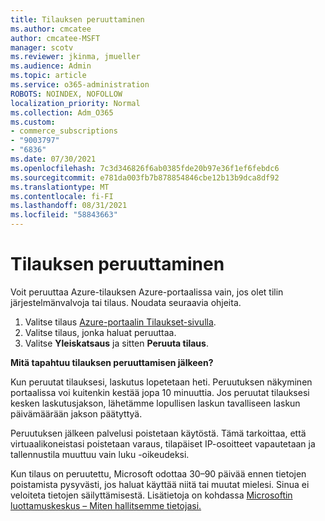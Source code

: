 ```yaml
---
title: Tilauksen peruuttaminen
ms.author: cmcatee
author: cmcatee-MSFT
manager: scotv
ms.reviewer: jkinma, jmueller
ms.audience: Admin
ms.topic: article
ms.service: o365-administration
ROBOTS: NOINDEX, NOFOLLOW
localization_priority: Normal
ms.collection: Adm_O365
ms.custom:
- commerce_subscriptions
- "9003797"
- "6836"
ms.date: 07/30/2021
ms.openlocfilehash: 7c3d346826f6ab0385fde20b97e36f1ef6febdc6
ms.sourcegitcommit: e781da003fb7b878854846cbe12b13b9dca8df92
ms.translationtype: MT
ms.contentlocale: fi-FI
ms.lasthandoff: 08/31/2021
ms.locfileid: "58843663"
---
```

# <a name="how-to-cancel-a-subscription"></a>Tilauksen peruuttaminen

Voit peruuttaa Azure-tilauksen Azure-portaalissa vain, jos olet tilin järjestelmänvalvoja tai tilaus. Noudata seuraavia ohjeita.

1. Valitse tilaus [Azure-portaalin Tilaukset-sivulla](https://ms.portal.azure.com/#blade/Microsoft_Azure_Billing/SubscriptionsBlade).
2. Valitse tilaus, jonka haluat peruuttaa.
3. Valitse **Yleiskatsaus** ja sitten **Peruuta tilaus**.

**Mitä tapahtuu tilauksen peruuttamisen jälkeen?**

Kun peruutat tilauksesi, laskutus lopetetaan heti. Peruutuksen näkyminen portaalissa voi kuitenkin kestää jopa 10 minuuttia. Jos peruutat tilauksesi kesken laskutusjakson, lähetämme lopullisen laskun tavalliseen laskun päivämäärään jakson päätyttyä.

Peruutuksen jälkeen palvelusi poistetaan käytöstä. Tämä tarkoittaa, että virtuaalikoneistasi poistetaan varaus, tilapäiset IP-osoitteet vapautetaan ja tallennustila muuttuu vain luku -oikeudeksi.

Kun tilaus on peruutettu, Microsoft odottaa 30–90 päivää ennen tietojen poistamista pysyvästi, jos haluat käyttää niitä tai muutat mielesi. Sinua ei veloiteta tietojen säilyttämisestä. Lisätietoja on kohdassa [Microsoftin luottamuskeskus – Miten hallitsemme tietojasi.](https://www.microsoft.com/trust-center/privacy/data-management#leave)

